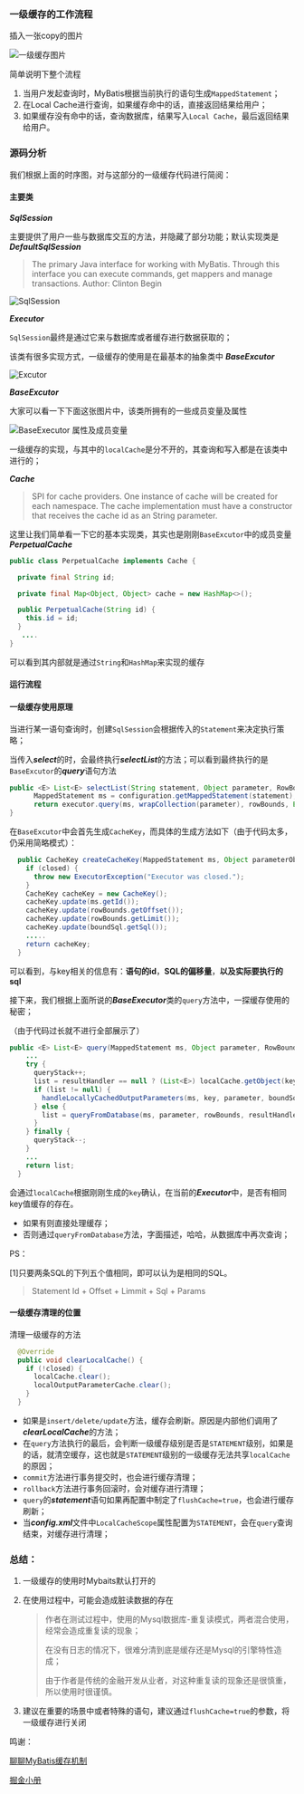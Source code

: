 ### 一级缓存的工作流程

插入一张copy的图片

![一级缓存图片](http://42.193.118.12/images/firstCache.png)

简单说明下整个流程

1.   当用户发起查询时，MyBatis根据当前执行的语句生成`MappedStatement`；
2.   在Local Cache进行查询，如果缓存命中的话，直接返回结果给用户；
3.   如果缓存没有命中的话，查询数据库，结果写入`Local Cache`，最后返回结果给用户。



### 源码分析

我们根据上面的时序图，对与这部分的一级缓存代码进行简阅：



#### 主要类

***SqlSession*** 

主要提供了用户一些与数据库交互的方法，并隐藏了部分功能；默认实现类是 ***DefaultSqlSession***

>The primary Java interface for working with MyBatis. Through this interface you can execute commands, get mappers and manage transactions.
>Author:
>Clinton Begin

![SqlSession](http://42.193.118.12/images/SqlSession.png)

***Executor***

 `SqlSession`最终是通过它来与数据库或者缓存进行数据获取的；

该类有很多实现方式，一级缓存的使用是在最基本的抽象类中 ***BaseExcutor***

![Excutor](http://42.193.118.12/images/Excutor.jpg)



***BaseExcutor***

大家可以看一下下面这张图片中，该类所拥有的一些成员变量及属性

![BaseExecutor 属性及成员变量](http://42.193.118.12/images/BaseExcutorFieldAndProperties.png)

一级缓存的实现，与其中的`localCache`是分不开的，其查询和写入都是在该类中进行的；



***Cache***

>SPI for cache providers.
>One instance of cache will be created for each namespace.
>The cache implementation must have a constructor that receives the cache id as an String parameter.

这里让我们简单看一下它的基本实现类，其实也是刚刚`BaseExcutor`中的成员变量 ***PerpetualCache***

```java
public class PerpetualCache implements Cache {

  private final String id;

  private final Map<Object, Object> cache = new HashMap<>();

  public PerpetualCache(String id) {
    this.id = id;
  }
   ....
}
```

可以看到其内部就是通过`String`和`HashMap`来实现的缓存





#### 运行流程



#### 一级缓存使用原理

当进行某一语句查询时，创建`SqlSession`会根据传入的`Statement`来决定执行策略；

当传入***select***的时，会最终执行***selectList***的方法；可以看到最终执行的是`BaseExcutor`的***query***语句方法

```java
public <E> List<E> selectList(String statement, Object parameter, RowBounds rowBounds) {
      MappedStatement ms = configuration.getMappedStatement(statement);
      return executor.query(ms, wrapCollection(parameter), rowBounds, Executor.NO_RESULT_HANDLER);
}
```



在`BaseExcutor`中会首先生成`CacheKey`，而具体的生成方法如下（由于代码太多，仍采用简略模式）：

```java
  public CacheKey createCacheKey(MappedStatement ms, Object parameterObject, RowBounds rowBounds, BoundSql boundSql) {
    if (closed) {
      throw new ExecutorException("Executor was closed.");
    }
    CacheKey cacheKey = new CacheKey();
    cacheKey.update(ms.getId());
    cacheKey.update(rowBounds.getOffset());
    cacheKey.update(rowBounds.getLimit());
    cacheKey.update(boundSql.getSql());
	.....
    return cacheKey;
  }
```

可以看到，与key相关的信息有：**语句的id**，**SQL的偏移量**，**以及实际要执行的sql**



接下来，我们根据上面所说的***BaseExecutor***类的`query`方法中，一探缓存使用的秘密；

（由于代码过长就不进行全部展示了）

```java
public <E> List<E> query(MappedStatement ms, Object parameter, RowBounds rowBounds, ResultHandler resultHandler, CacheKey key, BoundSql boundSql) throws SQLException {
    ...
    try {
      queryStack++;
      list = resultHandler == null ? (List<E>) localCache.getObject(key) : null;
      if (list != null) {
        handleLocallyCachedOutputParameters(ms, key, parameter, boundSql);
      } else {
        list = queryFromDatabase(ms, parameter, rowBounds, resultHandler, key, boundSql);
      }
    } finally {
      queryStack--;
    }
    ...
    return list;
  }
```

会通过`localCache`根据刚刚生成的`key`确认，在当前的***Executor***中，是否有相同key值缓存的存在。

*   如果有则直接处理缓存；
*   否则通过`queryFromDatabase`方法，字面描述，哈哈，从数据库中再次查询；

PS：

[1]只要两条SQL的下列五个值相同，即可以认为是相同的SQL。

>   Statement Id + Offset + Limmit + Sql + Params



#### 一级缓存清理的位置

清理一级缓存的方法

```java
  @Override
  public void clearLocalCache() {
    if (!closed) {
      localCache.clear();
      localOutputParameterCache.clear();
    }
  }
```

*   如果是`insert/delete/update`方法，缓存会刷新。原因是内部他们调用了***clearLocalCache***的方法；
*   在`query`方法执行的最后，会判断一级缓存级别是否是`STATEMENT`级别，如果是的话，就清空缓存，这也就是`STATEMENT`级别的一级缓存无法共享`localCache`的原因；
*   `commit`方法进行事务提交时，也会进行缓存清理；
*   `rollback`方法进行事务回滚时，会对缓存进行清理；
*   `query`的***statement***语句如果再配置中制定了`flushCache=true`，也会进行缓存刷新；
*   当***config.xml***文件中`LocalCacheScope`属性配置为`STATEMENT`，会在`query`查询结束，对缓存进行清理；



### 总结：

1.   一级缓存的使用时Mybaits默认打开的

2.   在使用过程中，可能会造成脏读数据的存在

     >   作者在测试过程中，使用的Mysql数据库-重复读模式，两者混合使用，经常会造成重复读的现象；
     >
     >   在没有日志的情况下，很难分清到底是缓存还是Mysql的引擎特性造成；
     >
     >   由于作者是传统的金融开发从业者，对这种重复读的现象还是很慎重，所以使用时很谨慎。

3.   建议在重要的场景中或者特殊的语句，建议通过`flushCache=true`的参数，将一级缓存进行关闭



鸣谢：

[聊聊MyBatis缓存机制](https://tech.meituan.com/2018/01/19/mybatis-cache.html)

[掘金小册](https://juejin.cn/book/6944917557878980638)

